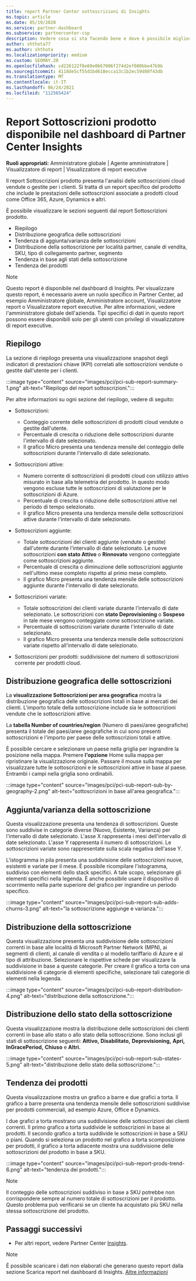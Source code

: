 ```yaml
---
title: report Partner Center sottoscrizioni di Insights
ms.topic: article
ms.date: 05/19/2020
ms.service: partner-dashboard
ms.subservice: partnercenter-csp
description: Vedere cosa si sta facendo bene e dove è possibile migliorare per quanto riguarda le sottoscrizioni cloud che si vendono o gestiscono per i clienti.
author: shthota77
ms.author: shthota
ms.localizationpriority: medium
ms.custom: SEOMAY.20
ms.openlocfilehash: cd226122f8e69e0667006f274d2ef080bbe47b9b
ms.sourcegitcommit: 4118de5cf55d1bd618ecca13c1b2ec59d80f43db
ms.translationtype: MT
ms.contentlocale: it-IT
ms.lasthandoff: 06/24/2021
ms.locfileid: "112565424"
---
```

# <a name="product-subscriptions-report-available-from-the-partner-center-insights-dashboard"></a>Report Sottoscrizioni prodotto disponibile nel dashboard di Partner Center Insights

**Ruoli appropriati:** Amministratore globale | Agente amministratore | Visualizzatore di report | Visualizzatore di report executive

Il report Sottoscrizioni prodotto presenta l'analisi delle sottoscrizioni cloud vendute o gestite per i clienti. Si tratta di un report specifico del prodotto che include le prestazioni delle sottoscrizioni associate a prodotti cloud come Office 365, Azure, Dynamics e altri.

È possibile visualizzare le sezioni seguenti dal report Sottoscrizioni prodotto.

- Riepilogo
- Distribuzione geografica delle sottoscrizioni
- Tendenza di aggiunta/varianza delle sottoscrizioni
- Distribuzione della sottoscrizione per località partner, canale di vendita, SKU, tipo di collegamento partner, segmento
- Tendenza in base agli stati della sottoscrizione
- Tendenza dei prodotti

 > [!NOTE]
 > Questo report è disponibile nel dashboard di Insights. Per visualizzare questo report, è necessario avere un ruolo specifico in Partner Center, ad esempio Amministratore globale, Amministratore account, Visualizzatore report o Visualizzatore report executive. Per altre informazioni, vedere l'amministratore globale dell'azienda. Tipi specifici di dati in questo report possono essere disponibili solo per gli utenti con privilegi di visualizzatore di report executive.

## <a name="summary"></a>Riepilogo

La sezione di riepilogo presenta una visualizzazione snapshot degli indicatori di prestazioni chiave (KPI) correlati alle sottoscrizioni vendute o gestite dall'utente per i clienti.  

:::image type="content" source="images/pci/pci-sub-report-summary-1.png" alt-text="Riepilogo del report sottoscrizioni.":::

Per altre informazioni su ogni sezione del riepilogo, vedere di seguito:

- Sottoscrizioni:
  - Conteggio corrente delle sottoscrizioni di prodotti cloud vendute o gestite dall'utente.
  - Percentuale di crescita o riduzione delle sottoscrizioni durante l'intervallo di date selezionato.
  - Il grafico Micro presenta una tendenza mensile del conteggio delle sottoscrizioni durante l'intervallo di date selezionato.

- Sottoscrizioni attive:
  - Numero corrente di sottoscrizioni di prodotti cloud con utilizzo attivo misurato in base alla telemetria del prodotto. In questo modo vengono escluse tutte le sottoscrizioni di valutazione per le sottoscrizioni di Azure.
  - Percentuale di crescita o riduzione delle sottoscrizioni attive nel periodo di tempo selezionato.
  - Il grafico Micro presenta una tendenza mensile delle sottoscrizioni attive durante l'intervallo di date selezionato.

- Sottoscrizioni aggiunte:
  - Totale sottoscrizioni dei clienti aggiunte (vendute o gestite) dall'utente durante l'intervallo di date selezionato. Le nuove sottoscrizioni **con stato Attivo** o **Rinnovato** vengono conteggiate come sottoscrizioni aggiunte.
  - Percentuale di crescita o diminuzione delle sottoscrizioni aggiunte nell'ultimo mese completo rispetto al primo mese completo.
  - Il grafico Micro presenta una tendenza mensile delle sottoscrizioni aggiunte durante l'intervallo di date selezionato.

- Sottoscrizioni variate:
  - Totale sottoscrizioni dei clienti variate durante l'intervallo di date selezionato. Le sottoscrizioni con **stato Deprovisioning** o **Sospeso** in tale mese vengono conteggiate come sottoscrizione variate.  
  - Percentuale di sottoscrizioni variate durante l'intervallo di date selezionato.
  - Il grafico Micro presenta una tendenza mensile delle sottoscrizioni variate rispetto all'intervallo di date selezionato.

- Sottoscrizioni per prodotti: suddivisione del numero di sottoscrizioni corrente per prodotti cloud.

## <a name="geographical-spread-of-subscriptions"></a>Distribuzione geografica delle sottoscrizioni

La **visualizzazione Sottoscrizioni per area geografica** mostra la distribuzione geografica delle sottoscrizioni totali in base ai mercati dei clienti. L'importo totale della sottoscrizione include sia le sottoscrizioni vendute che le sottoscrizioni attive.

La **tabella Number of countries/region** (Numero di paesi/aree geografiche) presenta il totale dei paesi/aree geografiche in cui sono presenti sottoscrizioni e l'importo per paese delle sottoscrizioni totali e attive.

È possibile cercare e selezionare un paese nella griglia per ingrandire la posizione nella mappa. Premere **l'opzione** Home sulla mappa per ripristinare la visualizzazione originale. Passare il mouse sulla mappa per visualizzare tutte le sottoscrizioni e le sottoscrizioni attive in base al paese. Entrambi i campi nella griglia sono ordinabili.

:::image type="content" source="images/pci/pci-sub-report-sub-by-geography-2.png" alt-text="sottoscrizioni in base all'area geografica.":::

## <a name="subscription-addschurns"></a>Aggiunta/varianza della sottoscrizione

Questa visualizzazione presenta una tendenza di sottoscrizioni. Queste sono suddivise in categorie diverse (Nuovo, Esistente, Varianza) per l'intervallo di date selezionato. L'asse X rappresenta i mesi dell'intervallo di date selezionato. L'asse Y rappresenta il numero di sottoscrizioni. Le sottoscrizioni variate sono rappresentate sulla scala negativa dell'asse Y. 

L'istogramma in pila presenta una suddivisione delle sottoscrizioni nuove, esistenti e variate per il mese. È possibile ricompilare l'istogramma, suddiviso con elementi dello stack specifici. A tale scopo, selezionare gli elementi specifici nella legenda. È anche possibile usare il dispositivo di scorrimento nella parte superiore del grafico per ingrandire un periodo specifico.

:::image type="content" source="images/pci/pci-sub-report-sub-adds-churns-3.png" alt-text="la sottoscrizione aggiunge e varianza.":::

## <a name="subscription-distribution"></a>Distribuzione della sottoscrizione

Questa visualizzazione presenta una suddivisione delle sottoscrizioni correnti in base alle località di Microsoft Partner Network (MPN), ai segmenti di clienti, al canale di vendita o al modello tariffario di Azure e al tipo di attribuzione. Selezionare le rispettive schede per visualizzare la suddivisione in base a queste categorie. Per creare il grafico a torta con una suddivisione di categorie di elementi specifiche, selezionare tali categorie di elementi nella legenda.

:::image type="content" source="images/pci/pci-sub-report-distribution-4.png" alt-text="distribuzione della sottoscrizione.":::

## <a name="subscription-state-distribution"></a>Distribuzione dello stato della sottoscrizione

Questa visualizzazione mostra la distribuzione delle sottoscrizioni dei clienti correnti in base allo stato o allo stato della sottoscrizione. Sono inclusi gli stati di sottoscrizione seguenti: **Attivo,** **Disabilitato,** **Deprovisioning,** **Apri,** **InGracePeriod,** **Chiuso** e **Altri.**

:::image type="content" source="images/pci/pci-sub-report-sub-states-5.png" alt-text="distribuzione dello stato della sottoscrizione.":::

## <a name="products-trend"></a>Tendenza dei prodotti

Questa visualizzazione mostra un grafico a barre e due grafici a torta. Il grafico a barre presenta una tendenza mensile delle sottoscrizioni suddivise per prodotti commerciali, ad esempio Azure, Office e Dynamics.

I due grafici a torta mostrano una suddivisione delle sottoscrizioni dei clienti correnti. Il primo grafico a torta suddivide le sottoscrizioni in base ai prodotti. Il secondo grafico a torta suddivide le sottoscrizioni in base a SKU o piani. Quando si seleziona un  prodotto nel grafico a torta scomposizione per prodotti, il grafico a torta adiacente mostra una suddivisione delle sottoscrizioni del prodotto in base a SKU.

:::image type="content" source="images/pci/pci-sub-report-prods-trend-6.png" alt-text="tendenza dei prodotti.":::

> [!NOTE]
 > Il conteggio delle sottoscrizioni suddiviso in base a SKU potrebbe non corrispondere sempre al numero totale di sottoscrizioni per il prodotto. Questo problema può verificarsi se un cliente ha acquistato più SKU nella stessa sottoscrizione del prodotto.

## <a name="next-steps"></a>Passaggi successivi

- Per altri report, vedere Partner Center [Insights](partner-center-insights.md).

>[!NOTE] 
> È possibile scaricare i dati non elaborati che generano questo report dalla sezione Scarica report nel dashboard di Insights. [Altre informazioni](pci-download-reports.md) 
